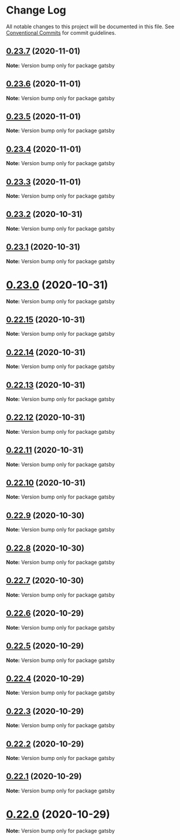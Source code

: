 # Change Log

All notable changes to this project will be documented in this file.
See [Conventional Commits](https://conventionalcommits.org) for commit guidelines.

## [0.23.7](https://github.com/natura-cosmeticos/natds-js/compare/v0.23.6...v0.23.7) (2020-11-01)

**Note:** Version bump only for package gatsby





## [0.23.6](https://github.com/natura-cosmeticos/natds-js/compare/v0.23.5...v0.23.6) (2020-11-01)

**Note:** Version bump only for package gatsby





## [0.23.5](https://github.com/natura-cosmeticos/natds-js/compare/v0.23.4...v0.23.5) (2020-11-01)

**Note:** Version bump only for package gatsby





## [0.23.4](https://github.com/natura-cosmeticos/natds-js/compare/v0.23.3...v0.23.4) (2020-11-01)

**Note:** Version bump only for package gatsby





## [0.23.3](https://github.com/natura-cosmeticos/natds-js/compare/v0.23.2...v0.23.3) (2020-11-01)

**Note:** Version bump only for package gatsby





## [0.23.2](https://github.com/natura-cosmeticos/natds-js/compare/v0.23.1...v0.23.2) (2020-10-31)

**Note:** Version bump only for package gatsby





## [0.23.1](https://github.com/natura-cosmeticos/natds-js/compare/v0.23.0...v0.23.1) (2020-10-31)

**Note:** Version bump only for package gatsby





# [0.23.0](https://github.com/natura-cosmeticos/natds-js/compare/v0.22.15...v0.23.0) (2020-10-31)

**Note:** Version bump only for package gatsby





## [0.22.15](https://github.com/natura-cosmeticos/natds-js/compare/v0.22.14...v0.22.15) (2020-10-31)

**Note:** Version bump only for package gatsby





## [0.22.14](https://github.com/natura-cosmeticos/natds-js/compare/v0.22.13...v0.22.14) (2020-10-31)

**Note:** Version bump only for package gatsby





## [0.22.13](https://github.com/natura-cosmeticos/natds-js/compare/v0.22.12...v0.22.13) (2020-10-31)

**Note:** Version bump only for package gatsby





## [0.22.12](https://github.com/natura-cosmeticos/natds-js/compare/v0.22.11...v0.22.12) (2020-10-31)

**Note:** Version bump only for package gatsby





## [0.22.11](https://github.com/natura-cosmeticos/natds-js/compare/v0.22.10...v0.22.11) (2020-10-31)

**Note:** Version bump only for package gatsby





## [0.22.10](https://github.com/natura-cosmeticos/natds-js/compare/v0.22.9...v0.22.10) (2020-10-31)

**Note:** Version bump only for package gatsby





## [0.22.9](https://github.com/natura-cosmeticos/natds-js/compare/v0.22.8...v0.22.9) (2020-10-30)

**Note:** Version bump only for package gatsby





## [0.22.8](https://github.com/natura-cosmeticos/natds-js/compare/v0.22.7...v0.22.8) (2020-10-30)

**Note:** Version bump only for package gatsby





## [0.22.7](https://github.com/natura-cosmeticos/natds-js/compare/v0.22.6...v0.22.7) (2020-10-30)

**Note:** Version bump only for package gatsby





## [0.22.6](https://github.com/natura-cosmeticos/natds-js/compare/v0.22.5...v0.22.6) (2020-10-29)

**Note:** Version bump only for package gatsby





## [0.22.5](https://github.com/natura-cosmeticos/natds-js/compare/v0.22.4...v0.22.5) (2020-10-29)

**Note:** Version bump only for package gatsby





## [0.22.4](https://github.com/natura-cosmeticos/natds-js/compare/v0.22.3...v0.22.4) (2020-10-29)

**Note:** Version bump only for package gatsby





## [0.22.3](https://github.com/natura-cosmeticos/natds-js/compare/v0.22.2...v0.22.3) (2020-10-29)

**Note:** Version bump only for package gatsby





## [0.22.2](https://github.com/natura-cosmeticos/natds-js/compare/v0.22.1...v0.22.2) (2020-10-29)

**Note:** Version bump only for package gatsby





## [0.22.1](https://github.com/natura-cosmeticos/natds-js/compare/v0.22.0...v0.22.1) (2020-10-29)

**Note:** Version bump only for package gatsby





# [0.22.0](https://github.com/natura-cosmeticos/natds-js/compare/v0.21.0-alpha.DSY-1501.8130.0...v0.22.0) (2020-10-29)

**Note:** Version bump only for package gatsby
